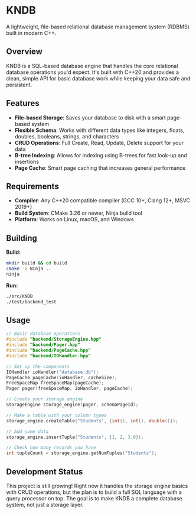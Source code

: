# KNDB

A lightweight, file-based relational database management system (RDBMS) built in modern C++.

## Overview

KNDB is a SQL-based database engine that handles the core relational database operations you'd expect. It's built with C++20 and provides a clean, simple API for basic database work while keeping your data safe and persistent.

## Features

- **File-based Storage**: Saves your database to disk with a smart page-based system
- **Flexible Schema**: Works with different data types like integers, floats, doubles, booleans, strings, and characters
- **CRUD Operations**: Full Create, Read, Update, Delete support for your data
- **B-tree Indexing**: Allows for indexing using B-trees for fast look-up and insertions
- **Page Cache**: Smart page caching that increases general performance

## Requirements

- **Compiler**: Any C++20 compatible compiler (GCC 10+, Clang 12+, MSVC 2019+)
- **Build System**: CMake 3.26 or newer, Ninja build tool
- **Platform**: Works on Linux, macOS, and Windows

## Building

**Build:**
```bash
mkdir build && cd build
cmake -G Ninja ..
ninja
```

**Run:**
```bash
./src/KNDB
./test/backend_test
```

## Usage

```cpp
// Basic database operations
#include "backend/StorageEngine.hpp"
#include "backend/Pager.hpp"
#include "backend/PageCache.hpp"
#include "backend/IOHandler.hpp"

// Set up the components
IOHandler ioHandler("database.db");
PageCache pageCache(ioHandler, cacheSize);
FreeSpaceMap freeSpaceMap(pageCache);
Pager pager(freeSpaceMap, ioHandler, pageCache);

// Create your storage engine
StorageEngine storage_engine(pager, schemaPageId);

// Make a table with your column types
storage_engine.createTable("Students", {int(), int(), double()});

// Add some data
storage_engine.insertTuple("Students", {1, 2, 3.0});

// Check how many records you have
int tupleCount = storage_engine.getNumTuples("Students");
```

## Development Status

This project is still growing! Right now it handles the storage engine basics with CRUD operations, but the plan is to build a full SQL language with a query processor on top. The goal is to make KNDB a complete database system, not just a storage layer.
